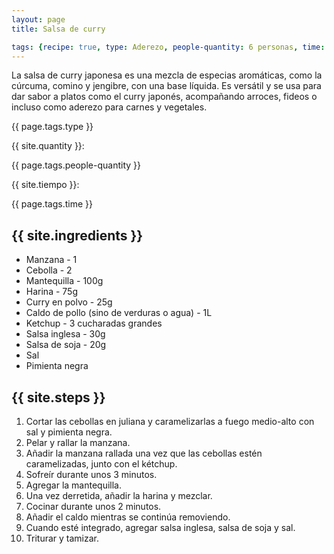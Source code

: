 ```yaml
---
layout: page
title: Salsa de curry

tags: {recipe: true, type: Aderezo, people-quantity: 6 personas, time: 1 hora, punctuation: 5}
---
```


<p class="recipe-description">La salsa de curry japonesa es una mezcla de especias aromáticas, como la cúrcuma, comino y jengibre, con una base líquida. Es versátil y se usa para dar sabor a platos como el curry japonés, acompañando arroces, fideos o incluso como aderezo para carnes y vegetales.</p>

<div class="recipe-information">
  <div><p class="{{ page.tags.type }}">{{ page.tags.type }}</p></div>
  <div><p>{{ site.quantity }}:</p> {{ page.tags.people-quantity }}</div>
  <div><p>{{ site.tiempo }}:</p> {{ page.tags.time }}</div>
</div>

## {{ site.ingredients }}

  *   Manzana - 1
  *   Cebolla - 2
  *   Mantequilla - 100g
  *   Harina - 75g
  *   Curry en polvo - 25g
  *   Caldo de pollo (sino de verduras o agua) - 1L
  *   Ketchup - 3 cucharadas grandes
  *   Salsa inglesa - 30g
  *   Salsa de soja - 20g
  *   Sal
  *   Pimienta negra

## {{ site.steps }}

1. Cortar las cebollas en juliana y caramelizarlas a fuego medio-alto con sal y pimienta negra.
2. Pelar y rallar la manzana.
3. Añadir la manzana rallada una vez que las cebollas estén caramelizadas, junto con el kétchup.
4. Sofreír durante unos 3 minutos.
5. Agregar la mantequilla.
6. Una vez derretida, añadir la harina y mezclar.
7. Cocinar durante unos 2 minutos.
8. Añadir el caldo mientras se continúa removiendo.
9. Cuando esté integrado, agregar salsa inglesa, salsa de soja y sal.
10. Triturar y tamizar.